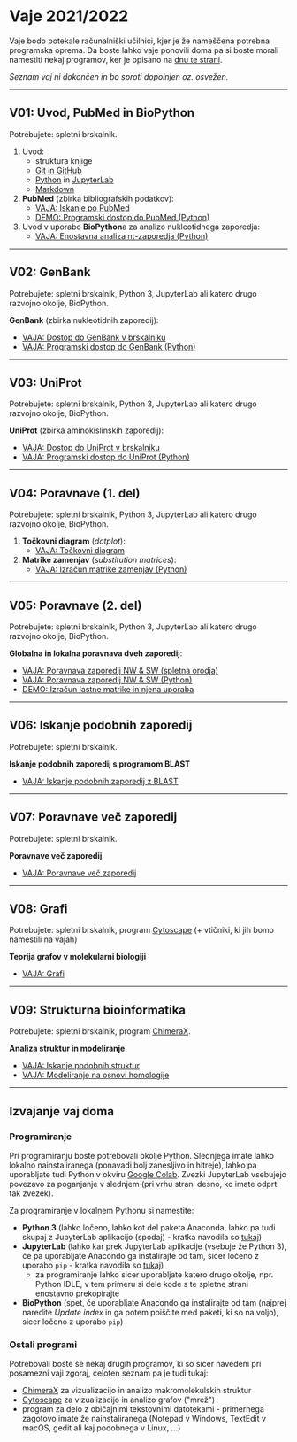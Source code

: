 # Vaje 2021/2022

Vaje bodo potekale računalniški učilnici, kjer je že nameščena potrebna programska oprema. Da boste lahko vaje ponovili doma pa si boste morali namestiti nekaj programov, ker je opisano na [dnu te strani](vaje_doma).

*Seznam vaj ni dokončen in bo sproti dopolnjen oz. osvežen.*

---
## V01: Uvod, PubMed in BioPython

Potrebujete: spletni brskalnik.

1. Uvod:
   - struktura knjige
   - [Git in GitHub](../priloge/git.md)
   - [Python](../priloge/python.md) in [JupyterLab](../priloge/jupyterlab.ipynb)
   - [Markdown](../priloge/markdown.md)
2. **PubMed** (zbirka bibliografskih podatkov):
   - [VAJA: Iskanje po PubMed](../vaje/pubmed_web.md)
   - [DEMO: Programski dostop do PubMed (Python)](../vaje/pubmed_eutilities.ipynb)
3. Uvod v uporabo **BioPython**a za analizo nukleotidnega zaporedja:
   - [VAJA: Enostavna analiza nt-zaporedja (Python)](../vaje/nt-oligo_analiza.ipynb)

---
## V02: GenBank

Potrebujete: spletni brskalnik, Python 3, JupyterLab ali katero drugo razvojno okolje, BioPython.

**GenBank** (zbirka nukleotidnih zaporedij):
 - [VAJA: Dostop do GenBank v brskalniku](../vaje/genbank_web.md)
 - [VAJA: Programski dostop do GenBank (Python)](../vaje/genbank_eutilities.ipynb)

---
## V03: UniProt

Potrebujete: spletni brskalnik, Python 3, JupyterLab ali katero drugo razvojno okolje, BioPython.

**UniProt** (zbirka aminokislinskih zaporedij):
 - [VAJA: Dostop do UniProt v brskalniku](../vaje/uniprot_web.md)
 - [VAJA: Programski dostop do UniProt (Python)](../vaje/uniprot_rest.ipynb)

---
## V04: Poravnave (1. del)

Potrebujete: spletni brskalnik, Python 3, JupyterLab ali katero drugo razvojno okolje, BioPython.

1. **Točkovni diagram** (*dotplot*):
   - [VAJA: Točkovni diagram](../vaje/dotplot_web.md)
2. **Matrike zamenjav** (*substitution matrices*):
   - [VAJA: Izračun matrike zamenjav (Python)](../vaje/matrika_zamenjav.ipynb)

---
## V05: Poravnave (2. del)

Potrebujete: spletni brskalnik, Python 3, JupyterLab ali katero drugo razvojno okolje, BioPython.

**Globalna in lokalna poravnava dveh zaporedij**:
- [VAJA: Poravnava zaporedij NW & SW (spletna orodja)](../vaje/poravnava2_web.md)
- [VAJA: Poravnava zaporedij NW & SW (Python)](../vaje/poravnava2_nw_sw.ipynb)
- [DEMO: Izračun lastne matrike in njena uporaba](../vaje/poravnava2_lastna_matrika.ipynb)

---
## V06: Iskanje podobnih zaporedij

Potrebujete: spletni brskalnik.

**Iskanje podobnih zaporedij s programom BLAST**
- [VAJA: Iskanje podobnih zaporedij z BLAST](../vaje/blast.md)

---
## V07: Poravnave več zaporedij

Potrebujete: spletni brskalnik.

**Poravnave več zaporedij**
- [VAJA: Poravnave več zaporedij](../vaje/msa.md)

---
## V08: Grafi

Potrebujete: spletni brskalnik, program [Cytoscape](http://www.cytoscape.org) (+ vtičniki, ki jih bomo namestili na vajah)

**Teorija grafov v molekularni biologiji**
- [VAJA: Grafi](../vaje/grafi_cytoscape.md)

---
## V09: Strukturna bioinformatika

Potrebujete: spletni brskalnik, program [ChimeraX](https://www.cgl.ucsf.edu/chimerax/).

**Analiza struktur in modeliranje**
- [VAJA: Iskanje podobnih struktur](../vaje/podobne_strukture.md)
- [VAJA: Modeliranje na osnovi homologije](../vaje/modeliranje.md)

---
## Izvajanje vaj doma

### Programiranje

Pri programiranju boste potrebovali okolje Python. Slednjega imate lahko lokalno nainstaliranega (ponavadi bolj zanesljivo in hitreje), lahko pa uporabljate tudi Python v okviru [Google Colab](https://colab.research.google.com/). Zvezki JupyterLab vsebujejo povezavo za poganjanje v slednjem (pri vrhu strani desno, ko imate odprt tak zvezek).

Za programiranje v lokalnem Pythonu si namestite:
- **Python 3** (lahko ločeno, lahko kot del paketa Anaconda, lahko pa tudi skupaj z JupyterLab aplikacijo (spodaj) - kratka navodila so [tukaj](../priloge/python.md))
- **JupyterLab** (lahko kar prek JupyterLab aplikacije (vsebuje že Python 3), če pa uporabljate Anacondo ga instalirajte od tam, sicer ločeno z uporabo `pip` - kratka navodila so [tukaj](../priloge/jupyterlab.ipynb))
   - za programiranje lahko sicer uporabljate katero drugo okolje, npr. Python IDLE, v tem primeru si dele kode s te spletne strani enostavno prekopirajte
- **BioPython** (spet, če uporabljate Anacondo ga instalirajte od tam (najprej naredite *Update index* in ga potem poiščite med paketi, ki so na voljo), sicer ločeno z uporabo `pip`)

### Ostali programi

Potrebovali boste še nekaj drugih programov, ki so sicer navedeni pri posamezni vaji zgoraj, celoten seznam pa je tudi tukaj:
- [ChimeraX](https://www.cgl.ucsf.edu/chimerax/) za vizualizacijo in analizo makromolekulskih struktur
- [Cytoscape](http://www.cytoscape.org) za vizualizacijo in analizo grafov ("mrež")
- program za delo z običajnimi tekstovnimi datotekami - primernega zagotovo imate že nainstaliranega (Notepad v Windows, TextEdit v macOS, gedit ali kaj podobnega v Linux, ...)